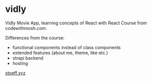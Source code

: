 # vidly

Vidly Movie App, learning concepts of React with React Course from codewithmosh.com. 

Differences from the course:
 - functional components instead of class components 
 - extended features (about me, theme, like etc.)
 - strapi backend
 - hosting
 
[stoeff.xyz
](http://stoeff.xyz)
